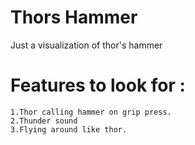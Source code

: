 # Thors Hammer
 Just a visualization of thor's hammer
 # Features to look for :
    1.Thor calling hammer on grip press. 
    2.Thunder sound 
    3.Flying around like thor.
